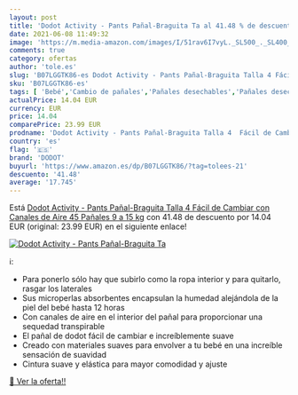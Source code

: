 ```yaml
---
layout: post
title: 'Dodot Activity - Pants Pañal-Braguita Ta al 41.48 % de descuento'
date: 2021-06-08 11:49:32
image: 'https://m.media-amazon.com/images/I/51rav6I7vyL._SL500_._SL400_.jpg'
comments: true
category: ofertas
author: 'tole.es'
slug: 'B07LGGTK86-es Dodot Activity - Pants Pañal-Braguita Talla 4 Fácil de...'
sku: 'B07LGGTK86-es'
tags: [ 'Bebé','Cambio de pañales','Pañales desechables','Pañales desechables para bebés','Pañales para bebé','dodot','pañales', ]
actualPrice: 14.04 EUR
currency: EUR
price: 14.04
comparePrice: 23.99 EUR
prodname: 'Dodot Activity - Pants Pañal-Braguita Talla 4  Fácil de Cambiar con Canales de Aire  45 Pañales  9 a 15 kg'
country: 'es'
flag: '🇪🇸'
brand: 'DODOT'
buyurl: 'https://www.amazon.es/dp/B07LGGTK86/?tag=tolees-21'
descuento: '41.48'
average: '17.745'
---
```


Está [Dodot Activity - Pants Pañal-Braguita Talla 4  Fácil de Cambiar con Canales de Aire  45 Pañales  9 a 15 kg](https://www.amazon.es/dp/B07LGGTK86/?tag=tolees-21) con 41.48 de descuento por 14.04 EUR (original: 23.99 EUR) en el siguiente enlace!

[![Dodot Activity - Pants Pañal-Braguita Ta](https://m.media-amazon.com/images/I/51rav6I7vyL._SL500_._SL400_.jpg)](https://www.amazon.es/dp/B07LGGTK86/?tag=tolees-21)

ℹ️:

- Para ponerlo sólo hay que subirlo como la ropa interior y para quitarlo, rasgar los laterales
- Sus microperlas absorbentes encapsulan la humedad alejándola de la piel del bebé hasta 12 horas
- Con canales de aire en el interior del pañal para proporcionar una sequedad transpirable
- El pañal de dodot fácil de cambiar e increíblemente suave
- Creado con materiales suaves para envolver a tu bebé en una increíble sensación de suavidad
- Cintura suave y elástica para mayor comodidad y ajuste

[🛒 Ver la oferta!!](https://www.amazon.es/dp/B07LGGTK86/?tag=tolees-21)
